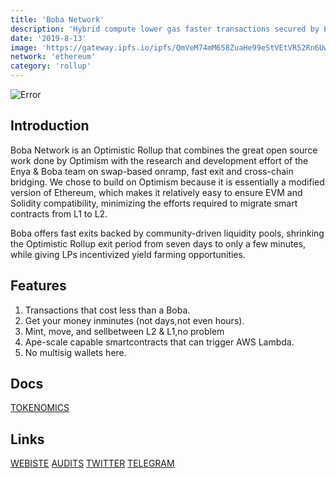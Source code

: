 ```yaml
---
title: 'Boba Network'
description: 'Hybrid compute lower gas faster transactions secured by Ethereum'
date: '2019-8-13'
image: 'https://gateway.ipfs.io/ipfs/QmVeM74mM658ZuaHe99eStVEtVR52Rn6Uwasc4DJLvUL4B'
network: 'ethereum'
category: 'rollup'
---
```


![Error](https://gateway.ipfs.io/ipfs/QmVvgYotewfBWoDeM5GPQPbiZ6q34JtiTG42AzpFhzA7Hv)

## Introduction
Boba Network is an Optimistic Rollup that combines the great open source work done by Optimism with the research and development effort of the Enya & Boba team on swap-based onramp, fast exit and cross-chain bridging. We chose to build on Optimism because it is essentially a modified version of Ethereum, which makes it relatively easy to ensure EVM and Solidity compatibility, minimizing the efforts required to migrate smart contracts from L1 to L2.


Boba offers fast exits backed by community-driven liquidity pools, shrinking the Optimistic Rollup exit period from seven days to only a few minutes, while giving LPs incentivized yield farming opportunities.


## Features

1. Transactions that cost less than a Boba.
2. Get your money inminutes (not days,not even hours).
3. Mint, move, and sellbetween L2 & L1,no problem
4. Ape-scale capable smartcontracts that can trigger AWS Lambda.
5. No multisig wallets here.
   
## Docs

[TOKENOMICS](https://gateway.ipfs.io/ipfs/QmdgfpdYcnjKMwJpDdFfyapQxqWyGM4K8UXCsoN3ZZkxcq)

## Links

[WEBISTE](https://boba.network/)
[AUDITS](https://www.certik.com/projects/boba-network)
[TWITTER](https://twitter.com/bobanetwork)
[TELEGRAM](https://t.me/bobanetwork)
